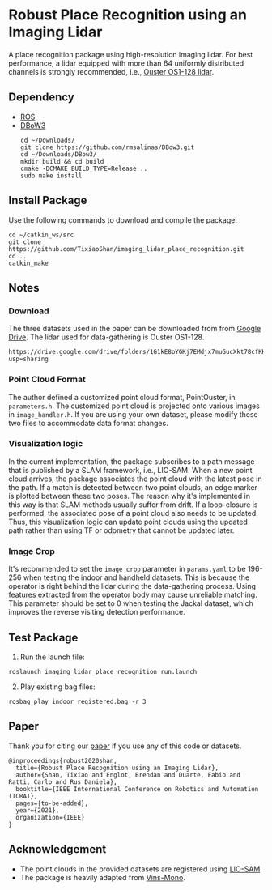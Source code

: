 # Robust Place Recognition using an Imaging Lidar

A place recognition package using high-resolution imaging lidar. For best performance, a lidar equipped with more than 64 uniformly distributed channels is strongly recommended, i.e., [Ouster OS1-128 lidar](https://ouster.com/products/os1-lidar-sensor/).

## Dependency

- [ROS](http://wiki.ros.org/ROS/Installation)
- [DBoW3](https://github.com/rmsalinas/DBow3)
  ```
  cd ~/Downloads/
  git clone https://github.com/rmsalinas/DBow3.git
  cd ~/Downloads/DBow3/
  mkdir build && cd build
  cmake -DCMAKE_BUILD_TYPE=Release ..
  sudo make install
  ```

## Install Package

Use the following commands to download and compile the package.

```
cd ~/catkin_ws/src
git clone https://github.com/TixiaoShan/imaging_lidar_place_recognition.git
cd ..
catkin_make
```

## Notes

### Download

The three datasets used in the paper can be downloaded from from [Google Drive](https://drive.google.com/drive/folders/1G1kE8oYGKj7EMdjx7muGucXkt78cfKKU?usp=sharing). The lidar used for data-gathering is Ouster OS1-128.
```
https://drive.google.com/drive/folders/1G1kE8oYGKj7EMdjx7muGucXkt78cfKKU?usp=sharing
```

### Point Cloud Format

The author defined a customized point cloud format, PointOuster, in ```parameters.h```. The customized point cloud is projected onto various images in ```image_handler.h```. If you are using your own dataset, please modify these two files to accommodate data format changes.


### Visualization logic

In the current implementation, the package subscribes to a path message that is published by a SLAM framework, i.e., LIO-SAM. When a new point cloud arrives, the package associates the point cloud with the latest pose in the path. If a match is detected between two point clouds, an edge marker is plotted between these two poses. The reason why it's implemented in this way is that SLAM methods usually suffer from drift. If a loop-closure is performed, the associated pose of a point cloud also needs to be updated. Thus, this visualization logic can update point clouds using the updated path rather than using TF or odometry that cannot be updated later.

### Image Crop

It's recommended to set the ```image_crop``` parameter in ```params.yaml``` to be 196-256 when testing the indoor and handheld datasets. This is because the operator is right behind the lidar during the data-gathering process. Using features extracted from the operator body may cause unreliable matching. This parameter should be set to 0 when testing the Jackal dataset, which improves the reverse visiting detection performance.

## Test Package

1. Run the launch file:
```
roslaunch imaging_lidar_place_recognition run.launch
```

2. Play existing bag files:
```
rosbag play indoor_registered.bag -r 3
```

## Paper 

Thank you for citing our [paper](./doc/paper.pdf) if you use any of this code or datasets. 
```
@inproceedings{robust2020shan,
  title={Robust Place Recognition using an Imaging Lidar},
  author={Shan, Tixiao and Englot, Brendan and Duarte, Fabio and Ratti, Carlo and Rus Daniela},
  booktitle={IEEE International Conference on Robotics and Automation (ICRA)},
  pages={to-be-added},
  year={2021},
  organization={IEEE}
}
```

## Acknowledgement

  - The point clouds in the provided datasets are registered using [LIO-SAM](https://github.com/TixiaoShan/LIO-SAM).
  - The package is heavily adapted from [Vins-Mono](https://github.com/HKUST-Aerial-Robotics/VINS-Mono).